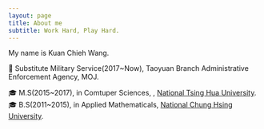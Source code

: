 ```yaml
---
layout: page
title: About me
subtitle: Work Hard, Play Hard.
---
```


My name is Kuan Chieh Wang. 

:briefcase: Substitute Military Service(2017~Now), Taoyuan Branch Administrative Enforcement Agency, MOJ.

:mortar_board: M.S(2015~2017), in Comtuper Sciences, , [National Tsing Hua University](http://www.nthu.edu.tw/).
:mortar_board: B.S(2011~2015), in Applied Mathematicals, [National Chung Hsing University](https://www.nchu.edu.tw/index).

